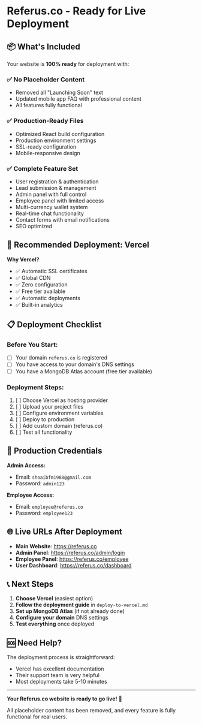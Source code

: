 # Referus.co - Ready for Live Deployment

## 📦 What's Included

Your website is **100% ready** for deployment with:

### ✅ **No Placeholder Content**
- Removed all "Launching Soon" text
- Updated mobile app FAQ with professional content
- All features fully functional

### ✅ **Production-Ready Files**
- Optimized React build configuration
- Production environment settings
- SSL-ready configuration
- Mobile-responsive design

### ✅ **Complete Feature Set**
- User registration & authentication
- Lead submission & management
- Admin panel with full control
- Employee panel with limited access
- Multi-currency wallet system
- Real-time chat functionality
- Contact forms with email notifications
- SEO optimized

## 🚀 **Recommended Deployment: Vercel**

**Why Vercel?**
- ✅ Automatic SSL certificates
- ✅ Global CDN
- ✅ Zero configuration
- ✅ Free tier available
- ✅ Automatic deployments
- ✅ Built-in analytics

## 📋 **Deployment Checklist**

### Before You Start:
- [ ] Your domain `referus.co` is registered
- [ ] You have access to your domain's DNS settings
- [ ] You have a MongoDB Atlas account (free tier available)

### Deployment Steps:
1. [ ] Choose Vercel as hosting provider
2. [ ] Upload your project files
3. [ ] Configure environment variables
4. [ ] Deploy to production
5. [ ] Add custom domain (referus.co)
6. [ ] Test all functionality

## 🔐 **Production Credentials**

**Admin Access:**
- Email: `shoaibfm1988@gmail.com`
- Password: `admin123`

**Employee Access:**
- Email: `employee@referus.co`
- Password: `employee123`

## 🌐 **Live URLs After Deployment**

- **Main Website**: https://referus.co
- **Admin Panel**: https://referus.co/admin/login
- **Employee Panel**: https://referus.co/employee
- **User Dashboard**: https://referus.co/dashboard

## 📞 **Next Steps**

1. **Choose Vercel** (easiest option)
2. **Follow the deployment guide** in `deploy-to-vercel.md`
3. **Set up MongoDB Atlas** (if not already done)
4. **Configure your domain** DNS settings
5. **Test everything** once deployed

## 🆘 **Need Help?**

The deployment process is straightforward:
- Vercel has excellent documentation
- Their support team is very helpful
- Most deployments take 5-10 minutes

---

**Your Referus.co website is ready to go live!** 🎉

All placeholder content has been removed, and every feature is fully functional for real users.
